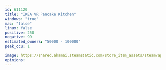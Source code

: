 ```yaml
---
id: 611120
title: "IKEA VR Pancake Kitchen"
windows: "true"
mac: "false"
linux: false
positive: 258
negative: 99
estimated_owners: "50000 - 100000"
peak_ccu: 1

image: https://shared.akamai.steamstatic.com/store_item_assets/steam/apps/611120/header.jpg?t=1497353502
opinions:
---
```

